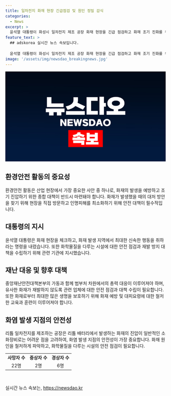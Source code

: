 ```yaml
---
title: 일차전지 화재 현장 긴급점검 및 원인 정밀 감식
categories:
  - News
excerpt: >
  윤석열 대통령이 화성시 일차전지 제조 공장 화재 현장을 긴급 점검하고 화재 조기 진화를 위한 종합 대책을 연구하라고 주문했다. 윤 대통령은 화재로 사망한 이들에 대한 애도와 유가족들에 대한 위로의 말씀을 전하며 현장 상황을 면밀히 살피고 관련 부처들에 대한 안전 점검과 재발 방지 대책 수립을 촉구했다. 더불어 현장에서 화재 진압을 위해 애쓰는 소방관들을 격려하면서 소방대원들의 안전과 건강을 최우선으로 삼아 일할 것을 요청했다.
feature_text: >
  ## adskorea 실시간 뉴스 속보입니다.

  윤석열 대통령이 화성시 일차전지 제조 공장 화재 현장을 긴급 점검하고 화재 조기 진화를 위한 종합 대책을 연구하라고 주문했다. 윤 대통령은 화재로 사망한 이들에 대한 애도와 유가족들에 대한 위로의 말씀을 전하며 현장 상황을 면밀히 살피고 관련 부처들에 대한 안전 점검과 재발 방지 대책 수립을 촉구했다. 더불어 현장에서 화재 진압을 위해 애쓰는 소방관들을 격려하면서 소방대원들의 안전과 건강을 최우선으로 삼아 일할 것을 요청했다.
image: '/assets/img/newsdao_breakingnews.jpg'
---
```


<p><img src="/assets/img/newsdao_breakingnews.jpg" alt="adskorea 속보" /></p>

<h2 data-ke-size="size26">환경안전 활동의 중요성</h2>

<p data-ke-size="size16">환경안전 활동은 산업 현장에서 가장 중요한 사안 중 하나로, 화재의 발생을 예방하고 조기 진압하기 위한 종합 대책이 반드시 마련돼야 합니다. 화재가 발생했을 때의 대처 방안을 찾기 위해 현장을 직접 방문하고 인명피해를 최소화하기 위해 안전 대책이 필수적입니다.</p>

<h2 data-ke-size="size26">대통령의 지시</h2>

<p data-ke-size="size16">윤석열 대통령은 화재 현장을 체크하고, 화재 발생 지역에서 최대한 신속한 행동을 취하라는 명령을 내렸습니다. 또한 화학물질을 다루는 시설에 대한 안전 점검과 재발 방지 대책을 수립하기 위해 관련 기관에 지시했습니다.</p>

<h2 data-ke-size="size26">재난 대응 및 향후 대책</h2>

<p data-ke-size="size16">중앙재난안전대책본부의 가동과 함께 범부처 차원에서의 총력 대응이 이루어져야 하며, 유사한 화재가 재발하지 않도록 관련 업체에 대한 안전 점검과 대책 수립이 필요합니다. 또한 화재로부터 최대한 많은 생명을 보호하기 위해 화재 예방 및 대피요령에 대한 철저한 교육과 훈련이 이루어져야 합니다.</p>

<h2 data-ke-size="size26">화염 발생 지점의 안전성</h2>

<p data-ke-size="size16">리튬 일차전지를 제조하는 공장은 리튬 배터리에서 발생하는 화재의 진압이 일반적인 소화장비로는 어려운 점을 고려하여, 화염 발생 지점의 안전성이 가장 중요합니다. 화재 원인을 철저하게 파악하고, 화학물질을 다루는 시설의 안전 점검이 필요합니다.</p>

<table>
    <tr>
        <td style="text-align: center; height: 17px;"><b>사망자 수</b></td>
        <td style="text-align: center; height: 17px;"><b>중상자 수</b></td>
        <td style="text-align: center; height: 17px;"><b>경상자 수</b></td>
    </tr>
    <tr>
        <td style="text-align: center; height: 17px;">22명</td>
        <td style="text-align: center; height: 17px;">2명</td>
        <td style="text-align: center; height: 17px;">6명</td>
    </tr>
</table>

<p data-ke-size="size16">&nbsp;</p>
실시간 뉴스 속보는, <a href="https://newsdao.kr" rel="dofollow">https://newsdao.kr</a>


